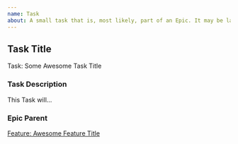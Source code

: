 ```yaml
---
name: Task
about: A small task that is, most likely, part of an Epic. It may be labeled as `good first issue`.
---
```


<!-- Issue title should mirror the Task Title. -->

## Task Title

Task: Some Awesome Task Title

### Task Description

This Task will...

### Epic Parent

<!-- The link below should link to its Epic Parent. -->

[Feature: Awesome Feature Title](https://github.com/Zeronfinity/CPfy/issues/1)